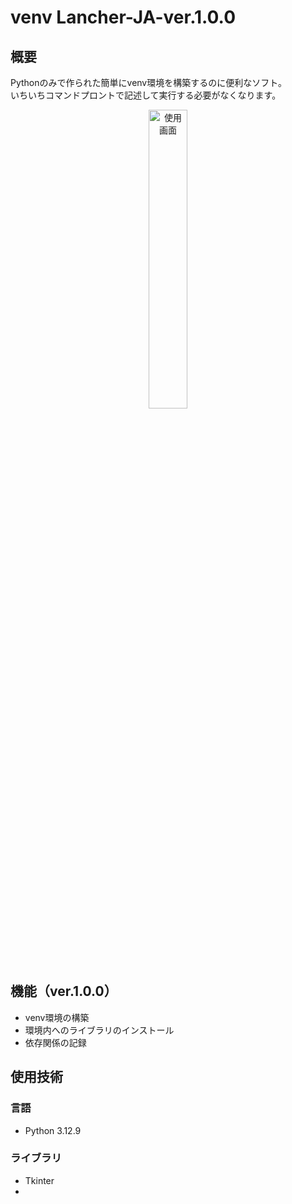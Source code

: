 # venv Lancher-JA-ver.1.0.0  
## 概要  

Pythonのみで作られた簡単にvenv環境を構築するのに便利なソフト。  
いちいちコマンドプロントで記述して実行する必要がなくなります。    
<p align="center">
  <img src="https://github.com/user-attachments/assets/66fb80f6-048b-49ee-aef2-0cbbf49ab7c8" width="35%" alt="使用画面">
</p>

## 機能（ver.1.0.0）

* venv環境の構築
* 環境内へのライブラリのインストール
* 依存関係の記録

## 使用技術
### 言語
* Python 3.12.9

### ライブラリ
* Tkinter
* 
